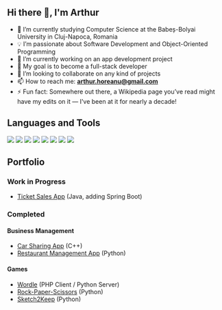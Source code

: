 ## Hi there 👋, I'm Arthur

- 🌱 I’m currently studying Computer Science at the Babeș-Bolyai University in Cluj-Napoca, Romania
- 💡 I’m passionate about Software Development and Object-Oriented Programming
- 🔭 I’m currently working on an app development project
- 🎯 My goal is to become a full-stack developer
- 👯 I’m looking to collaborate on any kind of projects
- 📫 How to reach me: **arthur.horeanu@gmail.com**
- ⚡ Fun fact: Somewhere out there, a Wikipedia page you’ve read might have my edits on it — I've been at it for nearly a decade!

## Languages and Tools  

<p align="left">
  <img src="https://img.shields.io/badge/Java-ED8B00?style=for-the-badge&logo=coffeescript&logoColor=white" />
  <img src="https://img.shields.io/badge/Python-3776AB?style=for-the-badge&logo=python&logoColor=white" />
  <img src="https://img.shields.io/badge/C++-00599C?style=for-the-badge&logo=c%2B%2B&logoColor=white" />
  <img src="https://img.shields.io/badge/SQL-CC2927?style=for-the-badge&logo=amazondocumentdb&logoColor=white" />
  <img src="https://img.shields.io/badge/HTML-E34F26?style=for-the-badge&logo=html5&logoColor=white" />
  <img src="https://img.shields.io/badge/CSS-1572B6?style=for-the-badge&logo=css3&logoColor=white" />
  <img src="https://img.shields.io/badge/Linux-FCC624?style=for-the-badge&logo=linux&logoColor=black" />
  <img src="https://img.shields.io/badge/Docker-2496ED?style=for-the-badge&logo=docker&logoColor=white" />
</p>

## Portfolio

### Work in Progress
- [Ticket Sales App](https://github.com/arthurhoreanu/TicketSalesApp) (Java, adding Spring Boot)

### Completed
#### Business Management
- [Car Sharing App](https://github.com/arthurhoreanu/CarSharingApp) (C++)
- [Restaurant Management App](https://github.com/arthurhoreanu/RestaurantManagementApp) (Python)
#### Games
- [Wordle](https://github.com/arthurhoreanu/Wordle) (PHP Client / Python Server)
- [Rock-Paper-Scissors](https://github.com/arthurhoreanu/RockPaperScissors) (Python)
- [Sketch2Keep](https://github.com/arthurhoreanu/Sketch2Keep) (Python)
